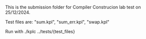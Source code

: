 This is the submission folder for Compiler Construcion lab test on 25/12/2024.

Test files are: "sum.kpl", "sum_err.kpl", "swap.kpl"

Run with ./kplc ../tests/{test_files}